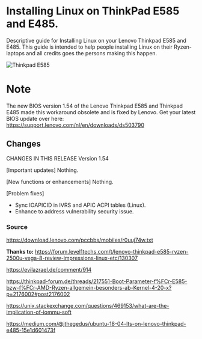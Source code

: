# Installing Linux on ThinkPad E585 and E485.
Descriptive guide for Installing Linux on your Lenovo Thinkpad E585 and E485.
This guide is intended to help people installing Linux on their Ryzen-laptops and all credits goes the persons making this happen.

![Thinkpad E585](https://www.tdblog.be/wp-content/uploads/2018/08/27082018-lenovo-blog.png)

# Note
The new BIOS version 1.54 of the Lenovo Thinkpad E585 and Thinkpad E485 made this workaround obsolete and is fixed by Lenovo.
Get your latest BIOS update over here: https://support.lenovo.com/nl/en/downloads/ds503790

## Changes

CHANGES IN THIS RELEASE
 Version 1.54
 
[Important updates]
  Nothing.

[New functions or enhancements]
  Nothing.

[Problem fixes]
- Sync IOAPICID in IVRS and APIC ACPI tables (Linux).   
- Enhance to address vulnerability security issue.

### Source
https://download.lenovo.com/pccbbs/mobiles/r0uuj74w.txt


**Thanks to:**
https://forum.level1techs.com/t/lenovo-thinkpad-e585-ryzen-2500u-vega-8-review-impressions-linux-etc/130307

https://evilazrael.de/comment/914

https://thinkpad-forum.de/threads/217551-Boot-Parameter-f%FCr-E585-bzw-f%FCr-AMD-Ryzen-allgemein-besonders-ab-Kernel-4-20-x?p=2176002#post2176002

https://unix.stackexchange.com/questions/469153/what-are-the-implication-of-iommu-soft

https://medium.com/@jthegedus/ubuntu-18-04-lts-on-lenovo-thinkpad-e485-15e1d601473f
